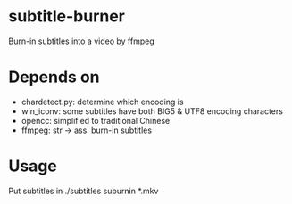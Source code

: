 subtitle-burner
===============

Burn-in subtitles into a video by ffmpeg

Depends on
==========
* chardetect.py: determine which encoding is
* win_iconv: some subtitles have both BIG5 & UTF8 encoding characters
* opencc: simplified to traditional Chinese
* ffmpeg: str -> ass. burn-in subtitles

Usage
=====
Put subtitles in ./subtitles
  suburnin *.mkv
